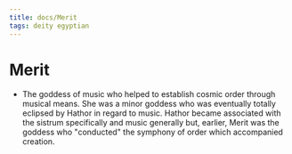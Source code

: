 ```yaml
---
title: docs/Merit
tags: deity egyptian
---
```


# Merit
- The goddess of music who helped to establish cosmic order through musical means. She was a minor goddess who was eventually totally eclipsed by Hathor in regard to music. Hathor became associated with the sistrum specifically and music generally but, earlier, Merit was the goddess who "conducted" the symphony of order which accompanied creation.